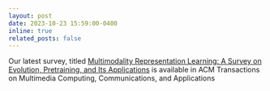 ```yaml
---
layout: post
date: 2023-10-23 15:59:00-0400
inline: true
related_posts: false
---
```


Our latest survey, titled [Multimodality Representation Learning: A Survey on Evolution, Pretraining, and Its Applications](https://dl.acm.org/doi/full/10.1145/3617833) is available in ACM Transactions on Multimedia Computing, Communications, and Applications
